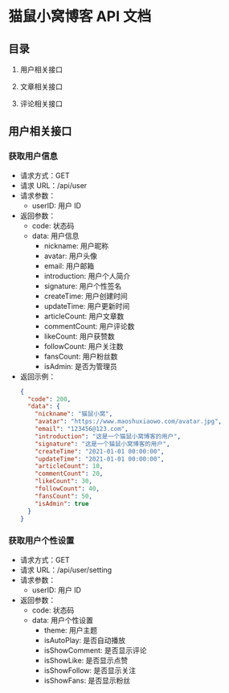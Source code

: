 # 猫鼠小窝博客 API 文档

## 目录

1. 用户相关接口

2. 文章相关接口

3. 评论相关接口

## 用户相关接口

### 获取用户信息

- 请求方式：GET
- 请求 URL：/api/user
- 请求参数：
  - userID: 用户 ID
- 返回参数：
  - code: 状态码
  - data: 用户信息
    - nickname: 用户昵称
    - avatar: 用户头像
    - email: 用户邮箱
    - introduction: 用户个人简介
    - signature: 用户个性签名
    - createTime: 用户创建时间
    - updateTime: 用户更新时间
    - articleCount: 用户文章数
    - commentCount: 用户评论数
    - likeCount: 用户获赞数
    - followCount: 用户关注数
    - fansCount: 用户粉丝数
    - isAdmin: 是否为管理员
- 返回示例：
  ```json
  {
    "code": 200,
    "data": {
      "nickname": "猫鼠小窝",
      "avatar": "https://www.maoshuxiaowo.com/avatar.jpg",
      "email": "123456@123.com",
      "introduction": "这是一个猫鼠小窝博客的用户",
      "signature": "这是一个猫鼠小窝博客的用户",
      "createTime": "2021-01-01 00:00:00",
      "updateTime": "2021-01-01 00:00:00",
      "articleCount": 10,
      "commentCount": 20,
      "likeCount": 30,
      "followCount": 40,
      "fansCount": 50,
      "isAdmin": true
    }
  }
  ```

### 获取用户个性设置

- 请求方式：GET
- 请求 URL：/api/user/setting
- 请求参数：
  - userID: 用户 ID
- 返回参数：
  - code: 状态码
  - data: 用户个性设置
    - theme: 用户主题
    - isAutoPlay: 是否自动播放
    - isShowComment: 是否显示评论
    - isShowLike: 是否显示点赞
    - isShowFollow: 是否显示关注
    - isShowFans: 是否显示粉丝
